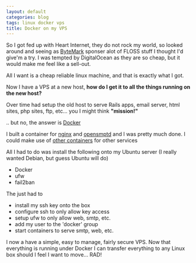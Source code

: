 ```yaml
---
layout: default
categories: blog
tags: linux docker vps
title: Docker on my VPS
---
```

So I got fed up with Heart Internet, they do not rock my world, so looked around and seeing as [ByteMark](https://www.bytemark.co.uk/) sponser alot of FLOSS stuff I thought I'd give'm a try.
I was tempted by DigitalOcean as they are so cheap, but it would make me feel like a sell-out.

All I want is a cheap reliable linux machine, and that is exactly what I got.

Now I have a VPS at a new host, **how do I get it to all the things running on the new host?**

Over time had setup the old host to serve Rails apps, email server, html sites, php sites, ftp, etc... you I might think **"mission!"**

.. but no, the answer is [Docker](https://www.docker.com/)

I built a container for [nginx](https://github.com/bugthing/docker-nginx) and [opensmptd](https://github.com/bugthing/docker-opensmtpd) and I was pretty much done. I could make use of [other containers](https://registry.hub.docker.com/) for other services

All I had to do was install the following onto my Ubuntu server (I really wanted Debian, but guess Ubuntu will do)

* Docker
* ufw
* fail2ban

The just had to

* install my ssh key onto the box
* configure ssh to only allow key access
* setup ufw to only allow web, smtp, etc.
* add my user to the 'docker' group
* start containers to serve smtp, web, etc.

I now a have a simple, easy to manage, fairly secure VPS. Now that everything is running under Docker I can transfer everything to any Linux box should I feel I want to move... RAD!
